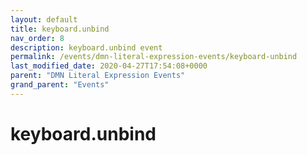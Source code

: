 ```yaml
---
layout: default
title: keyboard.unbind 
nav_order: 8
description: keyboard.unbind event
permalink: /events/dmn-literal-expression-events/keyboard-unbind
last_modified_date: 2020-04-27T17:54:08+0000
parent: "DMN Literal Expression Events"
grand_parent: "Events"
---
```


# keyboard.unbind
